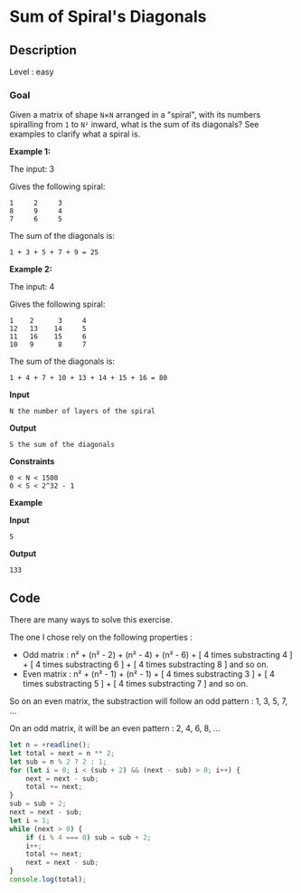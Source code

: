# Sum of Spiral's Diagonals

## Description

Level : easy

### Goal

Given a matrix of shape `N`×`N` arranged in a "spiral", with its numbers spiralling from `1` to `N²` inward, what is the sum of its diagonals? See examples to clarify what a spiral is.

**Example 1:**

The input: 3

Gives the following spiral:
```
1     2     3 
8     9     4
7     6     5
```
The sum of the diagonals is:
```
1 + 3 + 5 + 7 + 9 = 25
```

**Example 2:**

The input: 4

Gives the following spiral:
```
1    2      3     4
12   13    14     5
11   16    15     6
10   9      8     7
```
The sum of the diagonals is:
```
1 + 4 + 7 + 10 + 13 + 14 + 15 + 16 = 80
```
**Input**
```
N the number of layers of the spiral
```
**Output**
```
S the sum of the diagonals
```
**Constraints**
```
0 < N < 1500
0 < S < 2^32 - 1
```
**Example**

**Input**
```
5
```
**Output**
```
133
```

## Code

There are many ways to solve this exercise.

The one I chose rely on the following properties :
* Odd matrix : n² + (n² - 2) + (n² - 4) + (n² - 6) + [ 4 times substracting 4 ] + [ 4 times substracting 6 ] + [ 4 times substracting 8 ] and so on.
* Even matrix : n² + (n² - 1) + (n² - 1) + [ 4 times substracting 3 ] + [ 4 times substracting 5 ] + [ 4 times substracting 7 ] and so on.

So on an even matrix, the substraction will follow an odd pattern : 1, 3, 5, 7, ...

On an odd matrix, it will be an even pattern : 2, 4, 6, 8, ...

```js
let n = +readline();
let total = next = n ** 2;
let sub = n % 2 ? 2 : 1;
for (let i = 0; i < (sub + 2) && (next - sub) > 0; i++) {
    next = next - sub;
    total += next;
}
sub = sub + 2;
next = next - sub;
let i = 1;
while (next > 0) {
    if (i % 4 === 0) sub = sub + 2;
    i++;
    total += next;
    next = next - sub;
}
console.log(total);
```

